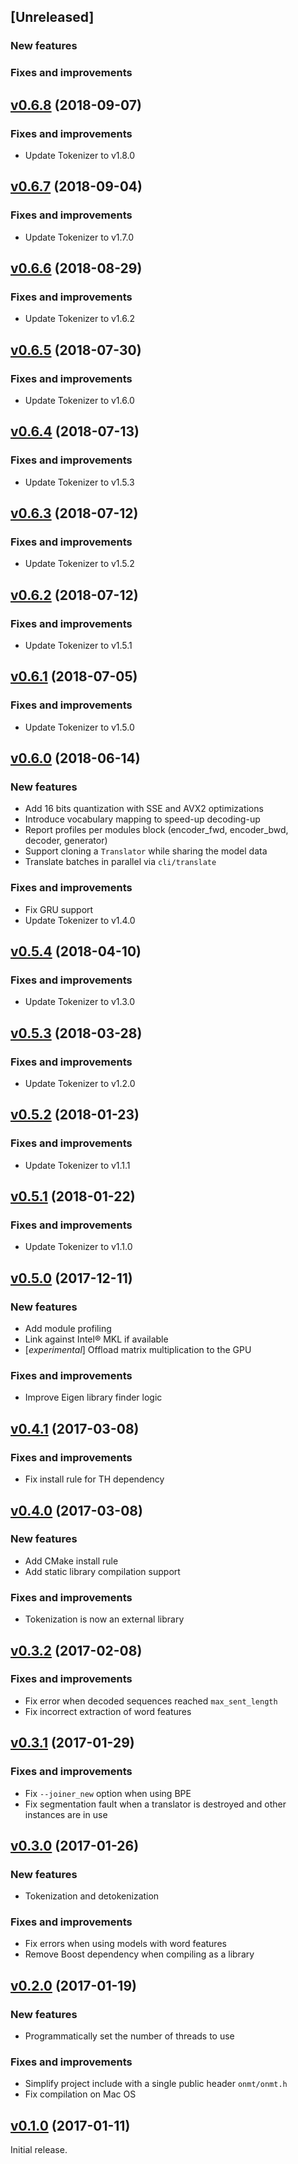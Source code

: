 ## [Unreleased]

### New features

### Fixes and improvements

## [v0.6.8](https://github.com/OpenNMT/CTranslate/releases/tag/v0.6.8) (2018-09-07)

### Fixes and improvements

* Update Tokenizer to v1.8.0

## [v0.6.7](https://github.com/OpenNMT/CTranslate/releases/tag/v0.6.7) (2018-09-04)

### Fixes and improvements

* Update Tokenizer to v1.7.0

## [v0.6.6](https://github.com/OpenNMT/CTranslate/releases/tag/v0.6.6) (2018-08-29)

### Fixes and improvements

* Update Tokenizer to v1.6.2

## [v0.6.5](https://github.com/OpenNMT/CTranslate/releases/tag/v0.6.5) (2018-07-30)

### Fixes and improvements

* Update Tokenizer to v1.6.0

## [v0.6.4](https://github.com/OpenNMT/CTranslate/releases/tag/v0.6.4) (2018-07-13)

### Fixes and improvements

* Update Tokenizer to v1.5.3

## [v0.6.3](https://github.com/OpenNMT/CTranslate/releases/tag/v0.6.3) (2018-07-12)

### Fixes and improvements

* Update Tokenizer to v1.5.2

## [v0.6.2](https://github.com/OpenNMT/CTranslate/releases/tag/v0.6.2) (2018-07-12)

### Fixes and improvements

* Update Tokenizer to v1.5.1

## [v0.6.1](https://github.com/OpenNMT/CTranslate/releases/tag/v0.6.1) (2018-07-05)

### Fixes and improvements

* Update Tokenizer to v1.5.0

## [v0.6.0](https://github.com/OpenNMT/CTranslate/releases/tag/v0.6.0) (2018-06-14)

### New features

* Add 16 bits quantization with SSE and AVX2 optimizations
* Introduce vocabulary mapping to speed-up decoding-up
* Report profiles per modules block (encoder_fwd, encoder_bwd, decoder, generator)
* Support cloning a `Translator` while sharing the model data
* Translate batches in parallel via `cli/translate`

### Fixes and improvements

* Fix GRU support
* Update Tokenizer to v1.4.0

## [v0.5.4](https://github.com/OpenNMT/CTranslate/releases/tag/v0.5.4) (2018-04-10)

### Fixes and improvements

* Update Tokenizer to v1.3.0

## [v0.5.3](https://github.com/OpenNMT/CTranslate/releases/tag/v0.5.3) (2018-03-28)

### Fixes and improvements

* Update Tokenizer to v1.2.0

## [v0.5.2](https://github.com/OpenNMT/CTranslate/releases/tag/v0.5.2) (2018-01-23)

### Fixes and improvements

* Update Tokenizer to v1.1.1

## [v0.5.1](https://github.com/OpenNMT/CTranslate/releases/tag/v0.5.1) (2018-01-22)

### Fixes and improvements

* Update Tokenizer to v1.1.0

## [v0.5.0](https://github.com/OpenNMT/CTranslate/releases/tag/v0.5.0) (2017-12-11)

### New features

* Add module profiling
* Link against Intel® MKL if available
* [*experimental*] Offload matrix multiplication to the GPU

### Fixes and improvements

* Improve Eigen library finder logic

## [v0.4.1](https://github.com/OpenNMT/CTranslate/releases/tag/v0.4.1) (2017-03-08)

### Fixes and improvements

* Fix install rule for TH dependency

## [v0.4.0](https://github.com/OpenNMT/CTranslate/releases/tag/v0.4.0) (2017-03-08)

### New features

* Add CMake install rule
* Add static library compilation support

### Fixes and improvements

* Tokenization is now an external library

## [v0.3.2](https://github.com/OpenNMT/CTranslate/releases/tag/v0.3.2) (2017-02-08)

### Fixes and improvements

* Fix error when decoded sequences reached `max_sent_length`
* Fix incorrect extraction of word features

## [v0.3.1](https://github.com/OpenNMT/CTranslate/releases/tag/v0.3.1) (2017-01-29)

### Fixes and improvements

* Fix `--joiner_new` option when using BPE
* Fix segmentation fault when a translator is destroyed and other instances are in use

## [v0.3.0](https://github.com/OpenNMT/CTranslate/releases/tag/v0.3.0) (2017-01-26)

### New features

* Tokenization and detokenization

### Fixes and improvements

* Fix errors when using models with word features
* Remove Boost dependency when compiling as a library

## [v0.2.0](https://github.com/OpenNMT/CTranslate/releases/tag/v0.2.0) (2017-01-19)

### New features

* Programmatically set the number of threads to use

### Fixes and improvements

* Simplify project include with a single public header `onmt/onmt.h`
* Fix compilation on Mac OS

## [v0.1.0](https://github.com/OpenNMT/CTranslate/releases/tag/v0.1.0) (2017-01-11)

Initial release.
